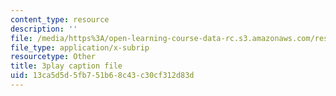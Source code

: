 ```yaml
---
content_type: resource
description: ''
file: /media/https%3A/open-learning-course-data-rc.s3.amazonaws.com/res-3-004-visualizing-materials-science-fall-2017/13ca5d5d5fb751b68c43c30cf312d83d_yb-cS9xeNqs.vtt
file_type: application/x-subrip
resourcetype: Other
title: 3play caption file
uid: 13ca5d5d-5fb7-51b6-8c43-c30cf312d83d
---
```

